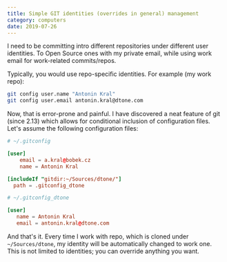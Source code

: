 ```yaml
---
title: Simple GIT identities (overrides in general) management
category: computers
date: 2019-07-26
---
```


I need to be committing intro different repositories under different user identities. To Open Source ones with my private email, while using work email for work-related commits/repos.

Typically, you would use repo-specific identities. For example (my work repo):

```bash
git config user.name "Antonin Kral"
git config user.email antonin.kral@dtone.com
```
Now, that is error-prone and painful. I have discovered a neat feature of git (since 2.13) which allows for conditional inclusion of configuration files. Let's assume the following configuration files:

```toml
# ~/.gitconfig

[user]
	email = a.kral@bobek.cz
	name = Antonin Kral

[includeIf "gitdir:~/Sources/dtone/"]
  path = .gitconfig_dtone
```

```toml
# ~/.gitconfig_dtone

[user]
   name = Antonin Kral
   email = antonin.kral@dtone.com
```

And that's it. Every time I work with repo, which is cloned under `~/Sources/dtone`, my identity will be automatically changed to work one. This is not limited to identities; you can override anything you want.
